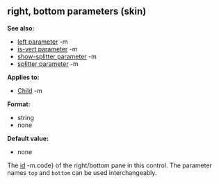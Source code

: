 ## right, bottom parameters (skin)
**See also:**
*   [left parameter](/ref/%7Bskin%7D/param/left.md) -m
*   [is-vert parameter](/ref/%7Bskin%7D/param/is-vert.md) -m
*   [show-splitter parameter](/ref/%7Bskin%7D/param/show-splitter.md) -m
*   [splitter parameter](/ref/%7Bskin%7D/param/splitter.md) -m
<!-- -->
**Applies to:**
*   [Child](/ref/%7Bskin%7D/control/child.md) -m
<!-- -->
**Format:**
*   string
*   none
<!-- -->
**Default value:**
*   none


The [id](/ref/%7Bskin%7D/param/id.md) -m.code} of the right/bottom pane
in this control. The parameter names `top` and `bottom` can be used
interchangeably.